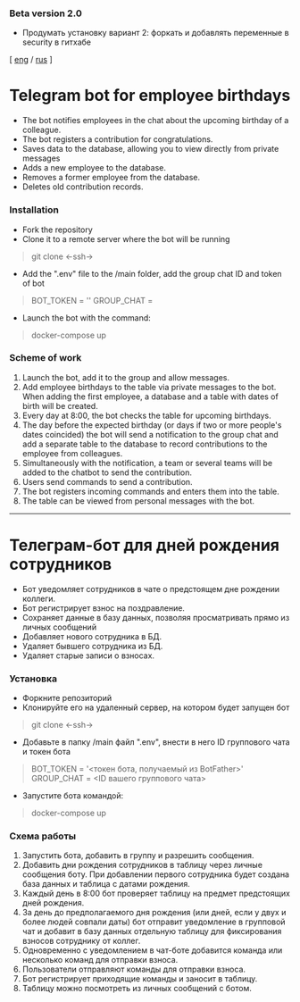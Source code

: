 ### Beta version 2.0

- Продумать установку вариант 2: форкать и добавлять
переменные в security в гитхабе

[ [eng](#Telegram-bot-for-employees-birthdays) / 
  [rus](#Телеграм-бот-для-дней-рождения-сотрудников) ]

# Telegram bot for employee birthdays

- The bot notifies employees in the chat about the upcoming birthday of a colleague.
- The bot registers a contribution for congratulations.
- Saves data to the database, allowing you to view directly from private
messages
- Adds a new employee to the database.
- Removes a former employee from the database.
- Deletes old contribution records.

### Installation

- Fork the repository
- Clone it to a remote server where the bot will be running
> git clone <-ssh->
- Add the ".env" file to the /main folder, add the group chat ID and token of 
bot
> BOT_TOKEN = '<bot token received from BotFather>'
> GROUP_CHAT = <Your group chat ID>
- Launch the bot with the command:
> docker-compose up

### Scheme of work

1. Launch the bot, add it to the group and allow messages.
2. Add employee birthdays to the table via private messages to the bot.
When adding the first employee, a database and a table with dates
of birth will be created.
3. Every day at 8:00, the bot checks the table for upcoming birthdays.
4. The day before the expected birthday (or days if two or more 
people's dates coincided) the bot will send a notification to the group chat and add
a separate table to the database to record contributions to the employee from colleagues.
5. Simultaneously with the notification, a team or several teams will be added to the chatbot
to send the contribution.
6. Users send commands to send a contribution.
7. The bot registers incoming commands and enters them into the table.
8. The table can be viewed from personal messages with the bot.

_______________________________________________________________________________
# Телеграм-бот для дней рождения сотрудников

- Бот уведомляет сотрудников в чате о предстоящем дне рождении коллеги.
- Бот регистрирует взнос на поздравление.
- Сохраняет данные в базу данных, позволяя просматривать прямо из личных 
сообщений
- Добавляет нового сотрудника в БД.
- Удаляет бывшего сотрудника из БД.
- Удаляет старые записи о взносах.

### Установка

- Форкните репозиторий
- Клонируйте его на удаленный сервер, на котором будет запущен бот
> git clone <-ssh->
- Добавьте в папку /main файл ".env", внести в него ID группового чата и токен 
бота
> BOT_TOKEN = '<токен бота, получаемый из BotFather>'
> GROUP_CHAT = <ID вашего группового чата>
- Запустите бота командой:
> docker-compose up


### Схема работы

1. Запустить бота, добавить в группу и разрешить сообщения.
2. Добавить дни рождения сотрудников в таблицу через личные сообщения боту.
При добавлении первого сотрудника будет создана база данных и таблица с датами
рождения.
3. Каждый день в 8:00 бот проверяет таблицу на предмет предстоящих дней рождения.
4. За день до предполагаемого дня рождения (или дней, если у двух и более 
людей совпали даты) бот отправит уведомление в групповой чат и добавит в базу
данных отдельную таблицу для фиксирования взносов сотруднику от коллег.
5. Одновременно с уведомлением в чат-боте добавится команда или несколько команд
для отправки взноса.
6. Пользователи отправляют команды для отправки взноса.
7. Бот регистрирует приходящие команды и заносит в таблицу.
8. Таблицу можно посмотреть из личных сообщений с ботом.
